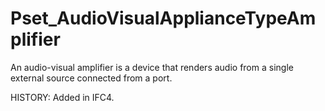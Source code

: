 # Pset_AudioVisualApplianceTypeAmplifier

An audio-visual amplifier is a device that renders audio from a single external source connected from a port.
<!-- end of short definition -->

 HISTORY: Added in IFC4.
